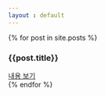 ```yaml
---
layout : default
---
```


<div class="row">
    {% for post in site.posts %}
    <div class="col-sm-4">
        <div class="panel panel-success">
            <div class="panel-heading">
                <h3 class="panel-title">{{post.title}}</h3>
            </div>
            <div class="panel-body">
                <a href="{{post.url}}">내용 보기</a>
            </div>
        </div>
    </div>
    {% endfor %}
</div>